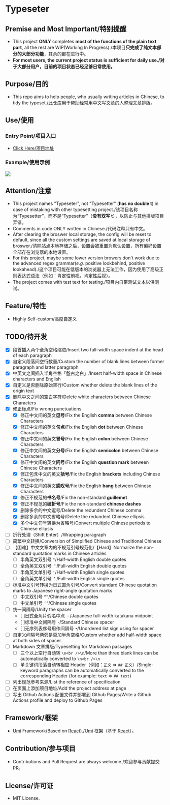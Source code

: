 # Typeseter

## Premise and Most Important/特别提醒

- This project **ONLY** completes **most of the functions of the plain text part**, all the rest are WIP(Working In Progress)./本项目**只完成了纯文本部分的大部分功能**，其余的都在进行中。
- **For most users, the current project status is sufficient for daily use./对于大部分用户，目前的项目状态已经足够日常使用。**

## Purpose/目的

- This repo aims to help people, who usually writing articles in Chinese, to tidy the typeset./此仓库用于帮助经常用中文写文章的人整理文章排版。

## Use/使用

### Entry Point/项目入口

- [Click Here/项目地址](https://tinysnow.github.io/Typeseter)

### Example/使用示例

![](https://raw.githubusercontent.com/TinySnow/GithubImageHosting/main/project/typeseter/typeseter-demonstrate-1.gif)

## Attention/注意

- This project names "Typeseter", not "Typesetter" (**has no double t**) in case of mistaking with other typesetting project./该项目名称为“Typesetter”，而不是“Typesetter”（**没有双写 t**），以防止与其他排版项目弄错。
- Comments in code ONLY written in Chinese./代码注释只有中文。
- After clearing the broswer local storage, the config will be reset to default, since all the custom settings are saved at local storage of broswer./清除站点本地存储之后，设置会被重置为默认设置，所有偏好设置全部存在浏览器的本地设置。
- For this project, maybe some lower version browers don't work due to the advanced regex grammar(*e.g.* positive lookbehind, positive lookahead)./这个项目可能在低版本的浏览器上无法工作，因为使用了高级正则表达式语法（例如：肯定性前视，肯定性后视）。
- The project comes with test text for testing./项目内自带测试文本以供测试。

## Feature/特性

- Highly Self-custom/高度自定义

## TODO/待开发

- [x] 段首插入两个全角空格缩进/Insert two full-width space indent at the head of each paragraph
- [x] 自定义段落间空行数量/Custom the number of blank lines between former paragraph and latter paragraph
- [x] 中英文之间插入半角空格「盤古之白」/Insert half-width space in Chinese characters and English
- [x] 自定义是否删除原始空行/Custom whether delete the blank lines of the origin text
- [x] 删除中文之间的空白字符/Delete white characters between Chinese Characters
- [x] 修正标点/Fix wrong punctuations
    - [x] 修正中文间的英文**逗号**/Fix the English **comma** between Chinese Characters
    - [x] 修正中文间的英文**句点**/Fix the English **dot** between Chinese Characters
    - [x] 修正中文间的英文**冒号**/Fix the English **colon** between Chinese Characters
    - [x] 修正中文间的英文**分号**/Fix the English **semicolon** between Chinese Characters
    - [x] 修正中文间的英文**问号**/Fix the English **question mark** between Chinese Characters
    - [x] 修正包含中文的英文**括号**/Fix the English **brackets** including Chinese Characters
    - [x] 修正中文间的英文**感叹号**/Fix the English **bang** between Chinese Characters
    - [x] 修正不规范的**书名号**/Fix the non-standard **guillemet**
    - [x] 修正不规范的**破折号**/Fix the non-standard **chinese dashes**
    - [x] 删除多余的中文逗号/Delete the redundent Chinese comma
    - [x] 删除多余的中文省略号/Delete the redundent Chinese ellipsis
    - [x] 多个中文句号转换为省略号/Convert multiple Chinese periods to Chinese ellipsis
- [ ] 折行处理（Shift Enter）/Wrapping paragraph
- [ ] 简繁中文转换/Conversion of Simplified Chinese and Traditional Chinese
- [ ] 【困难】中文文章内的不规范引号规范化/【Hard】Normalize the non-standard quotation marks in Chinese articles 
    - [ ] 半角英文双引号 `"`/Half-width English double quotes
    - [ ] 全角英文双引号 `＂`/Full-width English double quotes
    - [ ] 半角英文单引号 `'`/Half-width English single quotes
    - [ ] 全角英文单引号 `＇`/Full-width English single quotes
- [ ] 标准中文引号转换为日式直角引号/Convert standard Chinese quotation marks to Japanese right-angle quotation marks
    - [ ] 中文双引号 `“”`/Chinese double quotes
    - [ ] 中文单引号 `‘’`/Chinese single quotes
- [ ] 统一间隔号/Unify the spacer
    - [ ]日式全角片假名中点 `・`/Japanese full-width katakana midpoint 
    - [ ]标准中文间隔号 `·`/Standard Chinese spacer
    - [ ]无序列表序号用作间隔号 `•`/Unordered list sign using for spacer
- [ ] 自定义间隔号两旁是否加半角空格/Custom whether add half-width space at both sides of spacer
- [ ] Markdown 文章排版/Typesetting for Markdown passages
    - [ ] 三个以上空行自动转 `\n<br />\n`/More than three blank lines can be automatically converted to `\n<br />\n`
    - [ ] 单关键词段落自动转相应 Header（例如：`正文` => `## 正文`）/Single-keyword paragraphs can be automatically converted to the corresponding Header (for example: `text` => `## text`)
- [ ] 列出规范参考来源/List the reference of specification
- [ ] 在页面上添加项目地址/Add the project address at page
- [ ] 写出 Github Actions 配置文件并部署到 Github Pages/Write a Github Actions profile and deploy to Github Pages

## Framework/框架

- [Umi](https://v3.umijs.org) Framework(Based on [React](https://react.dev))./[Umi](https://v3.umijs.org) 框架（基于 [React](https://react.dev)）。

## Contribution/参与项目

- Contributions and Pull Request are always welcome./欢迎参与贡献提交 PR。

## License/许可证

- MIT License.